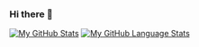 ### Hi there 👋
[![My GitHub Stats](https://github-readme-stats.vercel.app/api/?username=jessadakronb&count_private=true&theme=react&showicons=true)]()
[![My GitHub Language Stats](https://github-readme-stats.vercel.app/api/top-langs/?username=jessadakronb&langs_count=5&theme=react)]()
